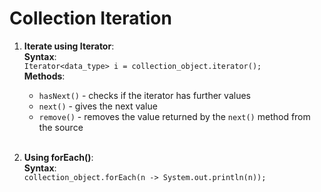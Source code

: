 # Collection Iteration

1. **Iterate using Iterator**: <br>
   **Syntax**: <br>
   `Iterator<data_type> i = collection_object.iterator();` <br>
   **Methods**: <br>
   - `hasNext()` - checks if the iterator has further values <br>
   - `next()` - gives the next value <br>
   - `remove()` - removes the value returned by the `next()` method from the source <br><br>

2. **Using forEach()**: <br>
   **Syntax**: <br>
   `collection_object.forEach(n -> System.out.println(n));` <br>
